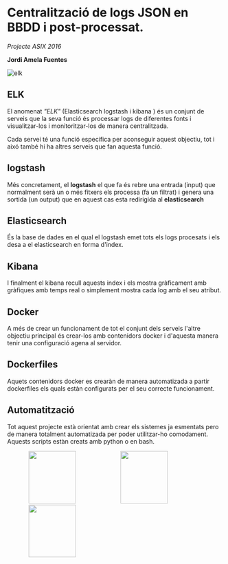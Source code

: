 # Centralització de logs JSON en BBDD i post-processat. 

*Projecte ASIX 2016*

**Jordi Amela Fuentes**


![elk](https://gssachdeva.files.wordpress.com/2014/08/file-logstash-es-kibana.png)


## ELK

El anomenat *"ELK"* (Elasticsearch logstash i kibana ) és un conjunt de serveis que la seva funció és processar logs de diferentes fonts i visualitzar-los i monitoritzar-los de manera centralitzada.

Cada servei té una funció especifica per aconseguir aquest objectiu, tot i aixó també hi ha altres serveis que fan aquesta funció.

## logstash

Més concretament, el **logstash** el que fa és rebre una entrada (input) que normalment serà un o més fitxers els processa (fa un filtrat) i genera una sortida (un output) que en aquest cas esta redirigida al **elasticsearch**

## Elasticsearch

És la base de dades en el qual el logstash emet tots els logs procesats i els desa a el elasticsearch en forma d'index.

## Kibana

I finalment el kibana recull aquests index i els mostra gràficament amb gràfiques amb temps real o simplement mostra cada log amb el seu atribut. 


## Docker

A més de crear un funcionament de tot el conjunt dels serveis l'altre objectiu principal és crear-los amb contenidors docker i d'aquesta manera tenir una configuració agena al servidor.

## Dockerfiles

Aquets contenidors docker es crearàn de manera automatizada a partir dockerfiles els quals estàn configurats per el seu correcte funcionament.

## Automatització

Tot aquest projecte està orientat amb crear els sistemes ja esmentats pero de manera totalment automatizada per poder utilitzar-ho comodament.
Aquests scripts estàn creats amb python o en bash.

<img src="https://3.bp.blogspot.com/-tI8Skq6iX4A/Vy_7_2IeWNI/AAAAAAAAABc/0FXhY1jMF_YSgeZCn65KQCI_kg89QoWJQCLcB/s320/Python.png" width="110" height="122" hspace="50" />
<img src="http://global.download.synology.com/download/pkg_img/Docker/1.9.1-0185/thumb_256.png" width="110" height="122" hspace="50" />
<img src="https://alejandrocq.files.wordpress.com/2010/08/tip-terminal.png" width="110" height="122" hspace="50" />

